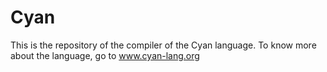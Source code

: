 # Cyan
This is the repository of the compiler of the Cyan language. To know more about the language, go to www.cyan-lang.org

